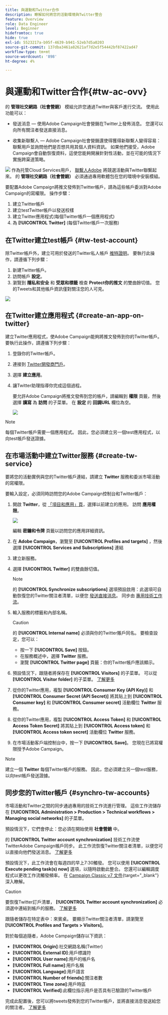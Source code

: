```yaml
---
title: 與運動和Twitter合作
description: 瞭解如何將您的活動環境與Twitter整合
feature: Overview
role: Data Engineer
level: Beginner
hidefromtoc: true
hide: true
exl-id: 5523217a-b95f-4639-b941-52eb7d5a0203
source-git-commit: 137dba3461a82621af7d2e5f54442bf87422ad47
workflow-type: tm+mt
source-wordcount: '898'
ht-degree: 4%

---
```


# 與運動和Twitter合作{#tw-ac-ovv}

的 **管理社交網路（社會營銷）** 模組允許您通過Twitter與客戶進行交流。 使用此功能可以：

* 發送消息 — 使用Adobe Campaign社會營銷在Twitter上發佈消息。 您還可以向所有關注者發送直接消息。

* 收集新聯繫人 — Adobe Campaign社會營銷還使得獲得新聯繫人變得容易：聯繫用戶並詢問他們是否想共用其個人資料資訊。 如果他們接受，Adobe Campaign會自動恢復資料，這使您能夠開展針對性活動，並在可能的情況下實施跨渠道策略。

![](../assets/do-not-localize/speech.png)  作為托管Cloud Services用戶， [聯繫人Adobe](../start/campaign-faq.md#support) 將競選活動與Twitter聯繫起來。 的  **管理社交網路（社會營銷）** 必須通過專用軟體包在您的環境中安裝模組。


要配置Adobe Campaign將推文發佈到Twitter帳戶，請為這些帳戶委派對Adobe Campaign的寫權限。 操作步驟：

1. 建立Twitter帳戶
1. 建立testTwitter帳戶以發送校樣
1. 建立Twitter應用程式(每個Twitter帳戶一個應用程式)
1. 為 **[!UICONTROL Twitter]** (每個Twitter帳戶一次服務)

## 在Twitter建立test帳戶 {#tw-test-account}

除Twitter帳戶外，建立可用於發送的Twitter私人帳戶 [推特證明](../send/twitter.md#send-tw-proofs)。 要執行此操作，請遵循下列步驟：

1. 新建Twitter帳戶。
1. 訪問帳戶  **設定**。
1. 瀏覽到 **隱私和安全** 和 **受眾和標籤** 檢查 **Protect你的推文** 的雙曲餘切值。 您的Tweets和其他帳戶資訊僅對關注您的人可見。

![](assets/social_tw_test_page.png)

## 在Twitter建立應用程式 {#create-an-app-on-twitter}

建立Twitter應用程式，使Adobe Campaign能夠將推文發佈到你的Twitter帳戶。  要執行此操作，請遵循下列步驟：

1. 登錄你的Twitter帳戶。
1. 連接到 [Twitter開發商門戶](https://developer.twitter.com/en/apps)。
1. 選擇 **建立應用**。
1. 讓Twitter助理指導你完成這個過程。

   要允許Adobe Campaign將推文發佈到您的帳戶，請編輯到 **權限** 頁籤，然後選擇 **讀寫** 為 **訪問** 的子菜單。 在 **設定** 的 **回調URL** 欄位為空。

   ![](assets/social_tw_app.png)

>[!NOTE]
>
>每個Twitter帳戶需要一個應用程式。 因此，您必須建立另一個test應用程式，以向test帳戶發送證據。

## 在市場活動中建立Twitter服務 {#create-tw-service}

要將您的活動實例與您的Twitter帳戶連結，請建立 **Twitter** 服務和委派市場活動的寫權限。

要輸入設定，必須同時訪問您的Adobe Campaign控制台和Twitter帳戶：

1. 開啟 **Twitter**，從 [「項目和應用」頁](https://developer.twitter.com/en/portal/projects-and-apps)，選擇以前建立的應用。 訪問 **應用權限**。

   ![](assets/social_tw_service.png)

   編輯 **密鑰和令牌** 頁籤以訪問您的應用詳細資訊。

1. 在 **Adobe Campaign**，瀏覽至 **[!UICONTROL Profiles and targets]** ，然後選擇 **[!UICONTROL Services and Subscriptions]** 連結
1. 建立新服務。
1. 選擇 **[!UICONTROL Twitter]** 的雙曲餘切值。

   >[!NOTE]
   >
   >的 **[!UICONTROL Synchronize subscriptions]** 選項預設啟用：此選項可自動恢復您的Twitter關注者清單，以便您 [發送直接消息](../send/twitter.md#direct-tw-messages)。 同步由 [專用技術工作流](#synchro-tw-accounts)。

1. 輸入服務的標籤和內部名稱。

   >[!CAUTION]
   >
   >的 **[!UICONTROL Internal name]** 必須與你的Twitter賬戶同名。 要檢查設定，您可以：

   * 按一下 **[!UICONTROL Save]** 按鈕。
   * 在服務概述中，選擇 **Twitter** 服務。
   * 瀏覽 **[!UICONTROL Twitter page]** 頁籤：你的Twitter帳戶應該顯示。

1. 預設情況下，跟隨者將保存在 **[!UICONTROL Visitors]** 的子菜單。 可以從 **[!UICONTROL Visitor folder]** 的子菜單。 [了解更多](../send/twitter.md#direct-tw-messages)

1. 從你的Twitter應用，複製 **[!UICONTROL Consumer Key (API Key)]** 和 **[!UICONTROL Consumer Secret (API Secret)]** 將其貼上到 **[!UICONTROL Consumer key]** 和 **[!UICONTROL Consumer secret]** 活動欄位 **Twitter** 服務。

1. 從你的Twitter應用，複製 **[!UICONTROL Access Token]** 和 **[!UICONTROL Access Token Secret]** 將其貼上到 **[!UICONTROL Access token]** 和 **[!UICONTROL Access token secret]** 活動欄位 **Twitter** 服務。

1. 在市場活動客戶端控制台中，按一下 **[!UICONTROL Save]**。 您現在已將寫權限授予Adobe Campaign。


>[!NOTE]
>
>建立一個 **Twitter** 每個Twitter帳戶的服務。 因此，您必須建立另一個test服務，以向test帳戶發送證據。

## 同步您的Twitter帳戶 {#synchro-tw-accounts}

市場活動和Twitter之間的同步通過專用的技術工作流進行管理。 這些工作流儲存在 **[!UICONTROL Administration > Production > Technical workflows > Managing social networks]** 的子菜單。

預設情況下，它們會停止：您必須在開始使用 **社會營銷** 中。

的 **[!UICONTROL Twitter account synchronization]** 技術工作流使TwitterAdobe Campaign帳戶同步。 此工作流恢復Twitter關注者清單，以便您可以直接向他們發送消息。 [了解更多](../send/twitter.md#direct-tw-messages)

預設情況下，此工作流會在每週四的早上7:30觸發。 您可以使用 **[!UICONTROL Execute pending task(s) now]** 選項，以隨時啟動此整合。  您還可以編輯調度程式以更改工作流觸發頻率。 在 [Campaign Classic v7 文件](https://experienceleague.adobe.com/docs/campaign-classic/using/automating-with-workflows/flow-control-activities/scheduler.html){target=&quot;_blank&quot;} 深入瞭解。

>[!CAUTION]
>
>要恢復Twitter訂戶清單， **[!UICONTROL Twitter account synchronization]** 必須選中連結到帳戶的服務。 [了解更多](#create-tw-service)

跟隨者儲存在特定表中：來賓桌。 要顯示Twitter關注者清單，請瀏覽至 **[!UICONTROL Profiles and Targets > Visitors]**。

對於每個追隨者，Adobe Campaign儲存以下資訊：

* **[!UICONTROL Origin]**:社交網路名稱(Twitter)
* **[!UICONTROL External ID]**:用戶標識符
* **[!UICONTROL User name]**:用戶的帳戶名
* **[!UICONTROL Full name]**:用戶名稱
* **[!UICONTROL Language]**:用戶語言
* **[!UICONTROL Number of friends]**:關注者數
* **[!UICONTROL Time zone]**:用戶時區
* **[!UICONTROL Verified]**:此欄位指示用戶是否具有已驗證的Twitter帳戶

完成此配置後，您可以將tweets發佈到您的Twitter帳戶，並將直接消息發送給您的關注者。 [了解更多](../send/twitter.md)
